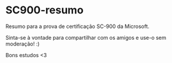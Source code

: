 # SC900-resumo
Resumo para a prova de certificação SC-900 da Microsoft.

Sinta-se à vontade para compartilhar com os amigos e use-o sem moderação! :)

Bons estudos <3
